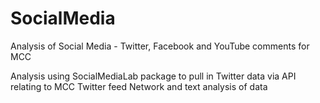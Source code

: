# SocialMedia
Analysis of Social Media - Twitter, Facebook and YouTube comments for MCC

Analysis using SocialMediaLab package to pull in Twitter data via API relating to MCC Twitter feed
Network and text analysis of data
